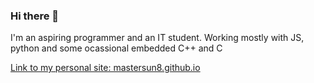 ### Hi there 👋

I'm an aspiring programmer and an IT student. Working mostly with JS, python and some ocassional embedded C++ and C

[Link to my personal site: mastersun8.github.io](https://mastersun8.github.io)

<!--
**MasterSun8/MasterSun8** is a ✨ _special_ ✨ repository because its `README.md` (this file) appears on your GitHub profile.

Here are some ideas to get you started:

- 🔭 I’m currently working on ...
- 🌱 I’m currently learning ...
- 👯 I’m looking to collaborate on ...
- 🤔 I’m looking for help with ...
- 💬 Ask me about ...
- 📫 How to reach me: ...
- 😄 Pronouns: ...
- ⚡ Fun fact: ...
-->
